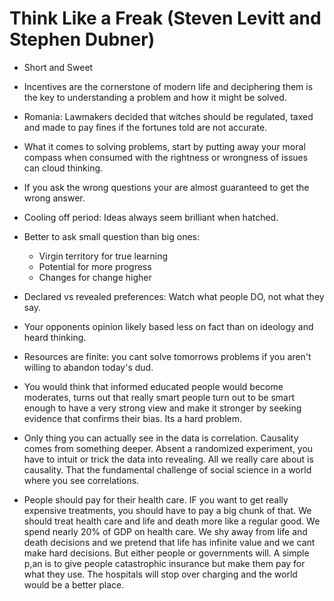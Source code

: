 # Think Like a Freak  (Steven Levitt and Stephen Dubner)

- Short and Sweet

- Incentives are the cornerstone of modern life and deciphering them is the key to understanding a problem and how it might be solved.

- Romania: Lawmakers decided that witches should be regulated, taxed and made to pay fines if the fortunes told are not accurate.

- What it comes to solving problems, start by putting away your moral compass when consumed with the rightness or wrongness of issues can cloud thinking.

- If you ask the wrong questions your are almost guaranteed to get the wrong answer.

- Cooling off period: Ideas always seem brilliant when hatched.

- Better to ask small question than big ones:
  - Virgin territory for true learning
  - Potential for more progress
  - Changes for change higher

- Declared vs revealed preferences: Watch what people DO, not what they say.

- Your opponents opinion likely based less on fact than on ideology and heard thinking.

- Resources are finite: you cant solve tomorrows problems if you aren't willing to abandon today's dud.

- You would think that informed educated people would become moderates, turns out that really smart people turn out to be smart enough to have a very strong view and make it stronger by seeking evidence that confirms their bias. Its a hard problem.

- Only thing you can actually see in the data is correlation. Causality comes from something deeper. Absent a randomized experiment, you have to intuit or trick the data into revealing. All we really care about is causality. That the fundamental challenge of social science in a world where you see correlations.

- People should pay for their health care. IF you want to get really expensive treatments, you should have to pay a big chunk of that. We should treat health care and life and death more like a regular good. We spend nearly 20% of GDP on health care. We shy away from life and death decisions and we pretend that life has infinite value and we cant make hard decisions. But either people or governments will. A simple p,an is to give people catastrophic insurance but make them pay for what they use. The hospitals will stop over charging and the world would be a better place.
